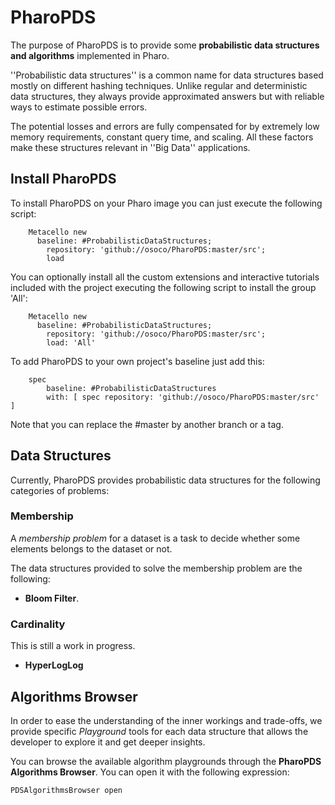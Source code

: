 # PharoPDS

The purpose of PharoPDS is to provide some **probabilistic data structures and algorithms** implemented in Pharo.

''Probabilistic data structures'' is a common name for data structures based mostly on different hashing techniques. Unlike regular and deterministic data structures, they always provide approximated answers but with reliable ways to estimate possible errors.

The potential losses and errors are fully compensated for by extremely low memory requirements, constant query time, and scaling. All these factors make these structures relevant in ''Big Data'' applications.

## Install PharoPDS

To install PharoPDS on your Pharo image you can just execute the following script:

```Smalltalk
    Metacello new
      baseline: #ProbabilisticDataStructures;
    	repository: 'github://osoco/PharoPDS:master/src';
    	load
```

You can optionally install all the custom extensions and interactive tutorials included with the project executing the following script to install the group 'All':


```Smalltalk
    Metacello new
      baseline: #ProbabilisticDataStructures;
    	repository: 'github://osoco/PharoPDS:master/src';
    	load: 'All'
```

To add PharoPDS to your own project's baseline just add this:

```Smalltalk
    spec
    	baseline: #ProbabilisticDataStructures
    	with: [ spec repository: 'github://osoco/PharoPDS:master/src' ]
```

Note that you can replace the #master by another branch or a tag.

## Data Structures

Currently, PharoPDS provides probabilistic data structures for the following categories of problems:

### Membership

A *membership problem* for a dataset is a task to decide whether some elements belongs to the dataset or not.

The data structures provided to solve the membership problem are the following:

 - **Bloom Filter**.

### Cardinality

This is still a work in progress.

 - **HyperLogLog**

## Algorithms Browser

In order to ease the understanding of the inner workings and trade-offs, we provide specific *Playground* tools for each data structure that allows the developer to explore it and get deeper insights.

You can browse the available algorithm playgrounds through the **PharoPDS Algorithms Browser**. You can open it with the following expression:

```Smalltalk
PDSAlgorithmsBrowser open 
```
